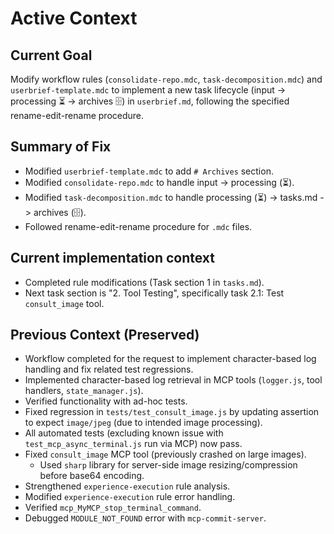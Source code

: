 # Active Context

## Current Goal
Modify workflow rules (`consolidate-repo.mdc`, `task-decomposition.mdc`) and `userbrief-template.mdc` to implement a new task lifecycle (input -> processing ⏳ -> archives 🗄️) in `userbrief.md`, following the specified rename-edit-rename procedure.

## Summary of Fix
- Modified `userbrief-template.mdc` to add `# Archives` section.
- Modified `consolidate-repo.mdc` to handle input -> processing (⏳).
- Modified `task-decomposition.mdc` to handle processing (⏳) -> tasks.md -> archives (🗄️).
- Followed rename-edit-rename procedure for `.mdc` files.

## Current implementation context
- Completed rule modifications (Task section 1 in `tasks.md`).
- Next task section is "2. Tool Testing", specifically task 2.1: Test `consult_image` tool.

## Previous Context (Preserved)
- Workflow completed for the request to implement character-based log handling and fix related test regressions.
- Implemented character-based log retrieval in MCP tools (`logger.js`, tool handlers, `state_manager.js`).
- Verified functionality with ad-hoc tests.
- Fixed regression in `tests/test_consult_image.js` by updating assertion to expect `image/jpeg` (due to intended image processing).
- All automated tests (excluding known issue with `test_mcp_async_terminal.js` run via MCP) now pass.
- Fixed `consult_image` MCP tool (previously crashed on large images).
    - Used `sharp` library for server-side image resizing/compression before base64 encoding.
- Strengthened `experience-execution` rule analysis.
- Modified `experience-execution` rule error handling.
- Verified `mcp_MyMCP_stop_terminal_command`.
- Debugged `MODULE_NOT_FOUND` error with `mcp-commit-server`.
